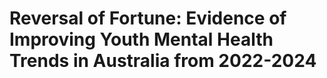 # Reversal of Fortune: Evidence of Improving Youth Mental Health Trends in Australia from 2022-2024  
